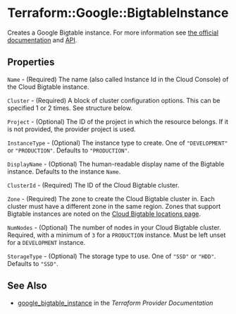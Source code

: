 # Terraform::Google::BigtableInstance

Creates a Google Bigtable instance. For more information see
[the official documentation](https://cloud.google.com/bigtable/) and
[API](https://cloud.google.com/bigtable/docs/go/reference).

## Properties

`Name` - (Required) The name (also called Instance Id in the Cloud Console) of the Cloud Bigtable instance.

`Cluster` - (Required) A block of cluster configuration options. This can be specified 1 or 2 times. See structure below.

`Project` - (Optional) The ID of the project in which the resource belongs. If it is not provided, the provider project is used.

`InstanceType` - (Optional) The instance type to create. One of `"DEVELOPMENT"` or `"PRODUCTION"`. Defaults to `"PRODUCTION"`.

`DisplayName` - (Optional) The human-readable display name of the Bigtable instance. Defaults to the instance `Name`.

`ClusterId` - (Required) The ID of the Cloud Bigtable cluster.

`Zone` - (Required) The zone to create the Cloud Bigtable cluster in. Each cluster must have a different zone in the same region. Zones that support Bigtable instances are noted on the [Cloud Bigtable locations page](https://cloud.google.com/bigtable/docs/locations).

`NumNodes` - (Optional) The number of nodes in your Cloud Bigtable cluster. Required, with a minimum of `3` for a `PRODUCTION` instance. Must be left unset for a `DEVELOPMENT` instance.

`StorageType` - (Optional) The storage type to use. One of `"SSD"` or `"HDD"`. Defaults to `"SSD"`.


## See Also

* [google_bigtable_instance](https://www.terraform.io/docs/providers/google/r/bigtable_instance.html) in the _Terraform Provider Documentation_